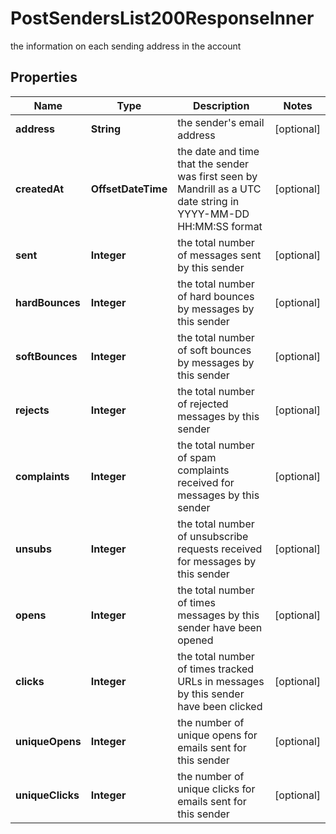 

# PostSendersList200ResponseInner

the information on each sending address in the account

## Properties

| Name | Type | Description | Notes |
|------------ | ------------- | ------------- | -------------|
|**address** | **String** | the sender&#39;s email address |  [optional] |
|**createdAt** | **OffsetDateTime** | the date and time that the sender was first seen by Mandrill as a UTC date string in YYYY-MM-DD HH:MM:SS format |  [optional] |
|**sent** | **Integer** | the total number of messages sent by this sender |  [optional] |
|**hardBounces** | **Integer** | the total number of hard bounces by messages by this sender |  [optional] |
|**softBounces** | **Integer** | the total number of soft bounces by messages by this sender |  [optional] |
|**rejects** | **Integer** | the total number of rejected messages by this sender |  [optional] |
|**complaints** | **Integer** | the total number of spam complaints received for messages by this sender |  [optional] |
|**unsubs** | **Integer** | the total number of unsubscribe requests received for messages by this sender |  [optional] |
|**opens** | **Integer** | the total number of times messages by this sender have been opened |  [optional] |
|**clicks** | **Integer** | the total number of times tracked URLs in messages by this sender have been clicked |  [optional] |
|**uniqueOpens** | **Integer** | the number of unique opens for emails sent for this sender |  [optional] |
|**uniqueClicks** | **Integer** | the number of unique clicks for emails sent for this sender |  [optional] |



